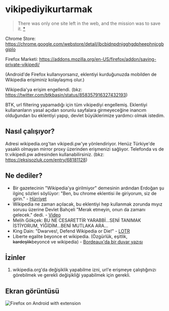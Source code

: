 # vikipediyikurtarmak

> There was only one site left in the web, and the mission was to save it. [*](http://www.imdb.com/title/tt0120815/)

Chrome Store: https://chrome.google.com/webstore/detail/jbcbidnpdnjgghgdpheephnjcgbgiplo

Firefox Marketi: https://addons.mozilla.org/en-US/firefox/addon/saving-private-vikipedi/

(Android'de Firefox kullanıyorsanız, eklentiyi kurduğunuzda mobilden de Wikipedia erişiminiz kolaylaşmış olur.)

Wikipedia'ya erişim engellendi. (bkz: https://twitter.com/btkbasin/status/858357916327432193) 

BTK, url filtering yapamadığı için tüm vikipediyi engellemiş. Eklentiyi kullananların yasal açıdan sorunlu sayfalara girmeyeceğine inancım olduğundan bu eklentiyi yapıp, devlet büyüklerimize yardımcı olmak istedim.

## Nasıl çalışıyor?
Adresi wikipedia.org'tan vikipedi.pw'ye yönlendiriyor. Henüz Türkiye'de yasaklı olmayan mirror proxy üzerinden erişmenizi sağlıyor. Telefonda vs de tr.vikipedi.pw adresinden kullanabilirsiniz. (bkz: https://eksisozluk.com/entry/68181128)

## Ne dediler?

- Bir gazetecinin "Wikipedia'ya girilmiyor" demesinin ardından Erdoğan şu ilginç sözleri söylüyor: "Ben, bu chrome eklentisi ile giriyorum, siz de girin." - [Hürriyet](http://www.hurriyet.com.tr/basbakan-ben-youtubea-giriyorum-10411487)
- Wikipedia ne zaman açılacak, bu eklentiyi hep kullanmak zorunda mıyız sorusu üzerine Devlet Bahçeli "Merak etmeyin, onun da zamanı gelecek." dedi. - [Video](https://www.youtube.com/watch?v=DTuyOSegTjY)
- Melih Gökçek: BU NE CESARETTİR YARABBİ...SENİ TANIMAK İSTİYORUM, YİĞİDİM...BENİ MUTLAKA ARA...
- King Dain: "Dwarves!, Defend Wikipedia or Die!" - [LOTR](http://lotr.wikia.com/wiki/D%C3%A1in_II_Ironfoot)
- Liberte egalite beyonce et wikipedia. (Özgürlük, eşitlik, ~~kardeşlik~~beyoncé ve wikipedia) - [Bordeaux'da bir duvar yazısı](http://hyperallergic.com/wp-content/uploads/2014/08/liberte-egalite-beyonce-640.jpg)

## İzinler
1. wikipedia.org'da değişiklik yapabilme izni, url'e erişmeye çalıştığınızı görebilmek ve gerekli değişikliği yapabilmek için gerekli.

## Ekran görüntüsü
![Firefox on Android with extension](https://cdn.pbrd.co/images/GS4AoHd.png)